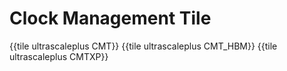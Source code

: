 # Clock Management Tile

{{tile ultrascaleplus CMT}}
{{tile ultrascaleplus CMT_HBM}}
{{tile ultrascaleplus CMTXP}}
